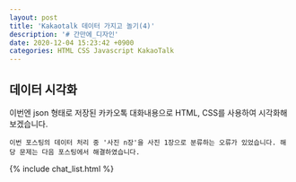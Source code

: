 ```yaml
---
layout: post
title: 'Kakaotalk 데이터 가지고 놀기(4)'
description: '# 간만에_디자인'
date: 2020-12-04 15:23:42 +0900
categories: HTML CSS Javascript KakaoTalk
---
```

## 데이터 시각화
이번엔 json 형태로 저장된 카카오톡 대화내용으로 HTML, CSS를 사용하여 시각화해보겠습니다.

    이번 포스팅의 데이터 처리 중 '사진 n장'을 사진 1장으로 분류하는 오류가 있었습니다. 해당 문제는 다음 포스팅에서 해결하였습니다.

{% include chat_list.html %}
